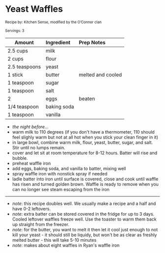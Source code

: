 # Yeast Waffles

<small>Recipe by: Kitchen Sense, modified by the O’Connor clan</small>

<small>Servings: 3</small>

| Amount           | Ingredient         | Prep Notes                 |
| ---------------- | :----------------- | :------------------------- |
| 2.5 cups         | milk               |                            |
| 2 cups           | flour              |                            |
| 2.5 teaspoons    | yeast              |                            |
| 1 stick          | butter             | melted and cooled          |
| 1 teaspoon       | sugar              |                            |
| 1 teaspoon       | salt               |                            |
| 2                | eggs               | beaten                     |
| 1/4 teaspoon     | baking soda        |                            |
| 1 teaspoon       | vanilla            |                            |

- *the night before*...
- warm milk to 110 degrees (if you don't have a thermometer, 110 should feel slighly warm but not at all hot when you stick your clean finger in it)
- in large bowl, combine warm milk, flour, yeast, butter, sugar, and salt. Stir until no lumps remain.
- cover and let sit at room temperature for 8-12 hours. Batter will rise and bubble.
- preheat waffle iron
- add eggs, baking soda, and vanilla to batter, mixing well
- spray waffle iron with nonstick spray if needed
- ladle batter into iron until surface is covered, close and cook until waffle has risen and turned golden brown. Waffle is ready to remove when you can no longer see steam escaping from the iron

---

- _note_: this recipe doubles well. We usually make a recipe and a half and have 0-2 leftovers.
- _note_: extra batter can be stored covered in the fridge for up to 3 days. Cooled leftover waffles freeze well. Use the toaster to warm them back up straight from the freezer.
- _note_: for the butter, you want to melt it then let it cool just enough to not kill your yeast - it should still be liquidy, but won't be as clear as freshly melted butter - this will take 5-10 minutes
- _note_: makes about eight waffles in Ryan's waffle iron

<!-- Tags:
- long
- side
- snack
- dessert
- vegetarian
- plaid crepe
-->
